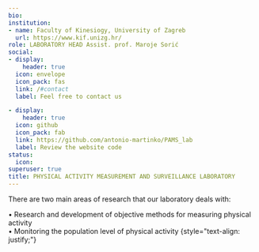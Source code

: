 ```yaml
---  
bio:  
institution:
- name: Faculty of Kinesiogy, University of Zagreb
  url: https://www.kif.unizg.hr/
role: LABORATORY HEAD Assist. prof. Maroje Sorić
social:
- display:
    header: true
  icon: envelope
  icon_pack: fas
  link: /#contact
  label: Feel free to contact us

- display:
    header: true
  icon: github
  icon_pack: fab
  link: https://github.com/antonio-martinko/PAMS_lab
  label: Review the website code
status:
  icon: 
superuser: true
title: PHYSICAL ACTIVITY MEASUREMENT AND SURVEILLANCE LABORATORY
---
```


There are two main areas of research that our laboratory deals with:

• Research and development of objective methods for measuring physical activity\
• Monitoring the population level of physical activity
{style="text-align: justify;"}
